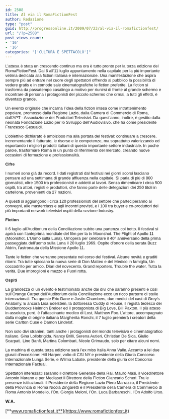 ```yaml
---
id: 2508
title: Al via il RomaFictionFest
author: Redazione
type: "post"
guid: http://progressonline.it/2009/07/23/al-via-il-romafictionfest/
url: "/?p=2508"
post_views_count:
- '16'
- '16'
categories: "['CULTURA E SPETTACOLO']"
---
```


<font face="Tahoma, sans-serif"><font size="2">L’attesa è stata un crescendo continuo ma ora è tutto pronto per la terza edizione del RomaFictionFest. Dal 6 all’11 luglio appuntamento nella capitale per la più importante vetrina dedicata alla fiction italiana e internazionale. Una manifestazione che aspira sempre più ad entrare nel cuore degli spettatori offrendo al pubblico la possibilità di vedere gratis e in comode sale cinematografiche le fiction preferite. La fiction si trasforma da passatempo casalingo a motivo per riunirsi di fronte al grande schermo e incontrare di persona i protagonisti del piccolo schermo che ormai, a tutti gli effetti, è diventato grande.</font></font>

<font face="Tahoma, sans-serif"><font size="2">Un evento originale che incarna l’idea della fiction intesa come intrattenimento popolare, promosso dalla Regione Lazio, dalla Camera di Commercio di Roma, dall’APT - Associazione dei Produttori Televisivi. Da quest’anno, inoltre, è gestito dalla neonata Fondazione Lazio per lo Sviluppo dell’Audiovisivo, che ha come presidente Francesco Gesualdi. </font></font>

<font face="Tahoma, sans-serif"><font size="2">L’obiettivo dichiarato è ambizioso ma alla portata del festival: continuare a crescere, incrementando il fatturato, le risorse e le competenze, ma soprattutto valorizzando ed esportando i migliori prodotti italiani di questo importante settore industriale. In poche parole, trasformare Roma in un punto di riferimento del mercato, creando nuove occasioni di formazione e professionalità. </font></font>

<font face="Tahoma, sans-serif"><font size="2">**Cifre**</font></font>

<font face="Tahoma, sans-serif"><font size="2">I numeri sono già da record. I dati registrati dal festival nei giorni scorsi lasciano pensare ad una settimana di grande affluenza nella capitale. Si parla di più di 800 giornalisti, oltre 1500 tra professionisti e addetti ai lavori. Senza dimenticare i circa 500 ospiti, tra attori, registi e produttori, che fanno parte delle delegazioni dei 250 titoli in cartellone, provenienti da 27 nazioni. </font></font>

<font face="Tahoma, sans-serif"><font size="2">A questi si aggiungono i circa 120 professionisti del settore che parteciperanno ai convegni, alle masterclass e agli incontri previsti, e i 100 tra buyer e co-produttori dei più importanti network televisivi ospiti della sezione Industry.</font></font>

<font face="Tahoma, sans-serif"><font size="2">**Fiction**</font></font>

<font face="Tahoma, sans-serif"><font size="2">Il 6 luglio all’Auditorium della Conciliazione subito una partenza col botto. Il festival si aprirà con l’anteprima mondiale del film per la tv Moonshot. The Flight of Apollo 11 (Moonshot. L’Uomo sulla Luna). Un’opera per celebrare il 40° anniversario della prima passeggiata dell’uomo sulla Luna il 20 luglio 1969. Ospite d’onore della serata Buzz Aldrin, l’astronauta della Missione Apollo 11.</font></font>

<font face="Tahoma, sans-serif"><font size="2">Tante le fiction che verranno presentate nel corso del festival. Alcune novità e graditi ritorni. Tra tutte spiccano la nuova serie di Don Matteo e del Medico in famiglia, Un coccodrillo per amico, Diari del novecento, Grand reporters, Trouble the water, Tutta la verità, Due imbroglioni e mezzo e Fuori rotta.</font></font>

<font face="Tahoma, sans-serif"><font size="2">**Ospiti**</font></font>

<font face="Tahoma, sans-serif"><font size="2">La grandezza di un evento è testimoniato anche dai divi che saranno presenti e così sull’Orange Carpet dell’Auditorium della Conciliazione ecco un ricco parterre di stelle internazionali. Tra queste Eric Dane e Justin Chambers, due medici del cast di Grey’s Anatomy. E ancora Lisa Edelstein, la dottoressa Cuddy di House, il regista tedesco dei Buddenbrooks Heinrich Breloer ed il protagonista di Big Love, Bill Paxton. Il più atteso in assoluto, però, è l’affascinante medico di Lost, Matthew Fox. L’attore, accompagnato dalla moglie di origine italiana Margherita Ronchi, il 7 luglio premierà i creatori della serie Carlton Cuse e Damon Lindelof. </font></font>

<font face="Tahoma, sans-serif"><font size="2">Non solo divi stranieri, tanti anche i protagonisti del mondo televisivo e cinematografico italiano. Gina Lollobrigida, Nancy Brilli, Serena Autieri, Christian De Sica, Giulio Scarpati, Lino Banfi, Martina Colombari, Nicole Grimaudo, solo per citare alcuni nomi. </font></font>

<font face="Tahoma, sans-serif"><font size="2">La madrina di questa terza edizione sarà l’ex miss Italia Anna Valle. Accanto a lei due giurati d’eccezione: Hill Harper, volto di CSI NY e presidente della Giuria Concorso Internazionale Lunga Serie, e Wilma Labate, presidente della giuria del Concorso Internazionale Factual. </font></font>

<font face="Tahoma, sans-serif"><font size="2">Spettatori interessati saranno il direttore Generale della Rai, Mauro Masi, il vicedirettore Antonio Marano e per Mediaset il Direttore della Fiction Giancarlo Scheri. Tra le presenze istituzionali: il Presidente della Regione Lazio Piero Marrazzo, il Presidente della Provincia di Roma Nicola Zingaretti e il Presidente della Camera di Commercio di Roma Antonio Mondello, l’On. Giorgia Meloni, l’On. Luca Barbareschi, l’On Adolfo Urso.</font></font>

<font size="2">**W.A.**</font>

[**www.romafictionfest.it**](https://www.romafictionfest.it)